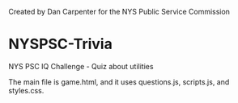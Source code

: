 Created by Dan Carpenter for the NYS Public Service Commission

# NYSPSC-Trivia
NYS PSC IQ Challenge - Quiz about utilities

The main file is game.html, and it uses questions.js, scripts.js, and styles.css.
